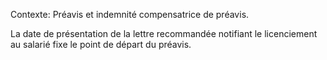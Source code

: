 Contexte: Préavis et indemnité compensatrice de préavis.

La date de présentation de la lettre recommandée notifiant le licenciement au salarié fixe le point de départ du préavis.